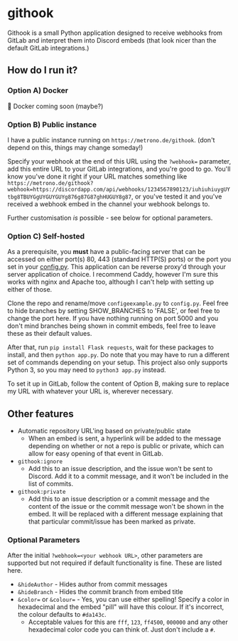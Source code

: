 # githook
Githook is a small Python application designed to receive webhooks from GitLab and interpret them into Discord embeds (that look nicer than the default GitLab integrations.)

## How do I run it?
### Option A) Docker
:whale: Docker coming soon (maybe?)

### Option B) Public instance
I have a public instance running on `https://metrono.de/githook`. (don't depend on this, things may change someday!)

Specify your webhook at the end of this URL using the `?webhook=` parameter, add this entire URL to your GitLab integrations, and you're good to go. You'll know you've done it right if your URL matches something like `https://metrono.de/githook?webhook=https://discordapp.com/api/webhooks/1234567890123/iuhiuhiuygUYtbg8TBUYGgUYGUYGUYg876g87G87ghHUGUY8g87`, or you've tested it and you've received a webhook embed in the channel your webhook belongs to.

Further customisation *is* possible - see below for optional parameters.

### Option C) Self-hosted
As a prerequisite, you **must** have a public-facing server that can be accessed on either port(s) 80, 443 (standard HTTP(S) ports) or the port you set in your [config.py](https://github.com/doddsy/githook/blob/master/configexample.py). This application can be reverse proxy'd through your server application of choice. I recommend Caddy, however I'm sure this works with nginx and Apache too, although I can't help with setting up either of those.

Clone the repo and rename/move `configeexample.py` to `config.py`. Feel free to hide branches by setting SHOW_BRANCHES to 'FALSE', or feel free to change the port here. If you have nothing running on port 5000 and you don't mind branches being shown in commit embeds, feel free to leave these as their default values.

After that, run `pip install Flask requests`, wait for these packages to install, and then `python app.py`. Do note that you may have to run a different set of commands depending on your setup. This project also only supports Python 3, so you may need to `python3 app.py` instead.

To set it up in GitLab, follow the content of Option B, making sure to replace my URL with whatever your URL is, wherever necessary.

## Other features
- Automatic repository URL'ing based on private/public state
    - When an embed is sent, a hyperlink will be added to the message depending on whether or not a repo is public or private, which can allow for easy opening of that event in GitLab.
- `githook:ignore`
    - Add this to an issue description, and the issue won't be sent to Discord. Add it to a commit message, and it won't be included in the list of commits.
- `githook:private`
    - Add this to an issue description or a commit message and the content of the issue or the commit message won't be shown in the embed. It will be replaced with a different message explaining that that particular commit/issue has been marked as private.

### Optional Parameters
After the initial `?webhook=<your webhook URL>`, other parameters are supported but not required if default functionality is fine. These are listed here.

- `&hideAuthor` - Hides author from commit messages
- `&hideBranch` - Hides the commit branch from embed title
- `&color=` or `&colour=` - Yes, you can use either spelling! Specify a color in hexadecimal and the embed "pill" will have this colour. If it's incorrect, the colour defaults to `#da143c`.
    - Acceptable values for this are `fff`, `123`, `ff4500`, `000000` and any other hexadecimal color code you can think of. Just don't include a `#`.

